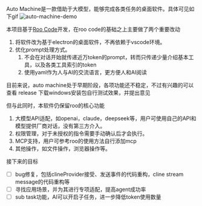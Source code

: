 Auto Machine是一款借助于大模型，能够完成各类任务的桌面软件。具体可见如下gif
![auto-machine-demo](https://github.com/user-attachments/assets/29e6d2b1-4dda-4dde-a24a-f1d80564d960)


本项目基于[Roo Code](https://github.com/RooVetGit/Roo-Code/tree/main)开发，在roo code的基础之上主要做了两个重要改动

1. 将软件改为基于electron的桌面软件，不再依赖于vscode环境。
2. 优化prompt处理方式。
   1. 不会在对话开始就传递近万token的prompt，转而只传递少量介绍基本工具，以及各类工具索引的token
   2. 使用yaml作为人与AI的交流语言，更方便人和AI阅读



目前来说，auto machine处于早期阶段，各项功能还不稳定，不过有兴趣的可以查看 release 下载windows安装包自行测试效果，并提出意见

但与此同时，本软件仍保留roo的核心功能

1. 大模型API适配，如openai，claude，deepseek等，用户可使用自己的API和模型提供厂商对话，没有第三方介入。
2. 权限管理，对于未授权的指令需要手动确认后才会执行。
3. MCP支持，用户可参考roo的使用方法自行添加mcp
4. 其他操作，如文件操作，浏览器操作等。

接下来的目标

- [ ] bug修复，包括clineProvider接受、发送事件的代码重构，cline stream message的代码重构等
- [ ] 寻找应用场景，并为其进行专项适配，提高agent成功率
- [ ] sub task功能，AI可以开启子任务，进一步降低token使用数量
